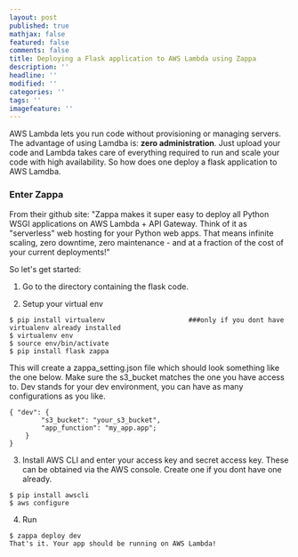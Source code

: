 ```yaml
---
layout: post
published: true
mathjax: false
featured: false
comments: false
title: Deploying a Flask application to AWS Lambda using Zappa
description: ''
headline: ''
modified: ''
categories: ''
tags: ''
imagefeature: ''
---
```

AWS Lambda lets you run code without provisioning or managing servers. The advantage of using Lamdba is: **zero administration**. Just upload your code and Lambda takes care of everything required to run and scale your code with high availability. So how does one deploy a flask application to AWS Lamdba.

### Enter Zappa
From their github site: "Zappa makes it super easy to deploy all Python WSGI applications on AWS Lambda + API Gateway. Think of it as "serverless" web hosting for your Python web apps. That means infinite scaling, zero downtime, zero maintenance - and at a fraction of the cost of your current deployments!"

So let's get started:

1) Go to the directory containing the flask code.

2) Setup your virtual env
```
$ pip install virtualenv                     ###only if you dont have virtualenv already installed
$ virtualenv env
$ source env/bin/activate
$ pip install flask zappa
```
This will create a zappa_setting.json file which should look something like the one below. Make sure the s3_bucket matches the one you have access to. Dev stands for your dev environment, you can have as many configurations as you like.

```
{ "dev": {
        "s3_bucket": "your_s3_bucket",
        "app_function": "my_app.app";
    }
}
```

3) Install AWS CLI and enter your access key and secret access key. These can be obtained via the AWS console. Create one if you dont have one already.
```
$ pip install awscli
$ aws configure
```

4) Run
```
$ zappa deploy dev
That's it. Your app should be running on AWS Lambda!
```
